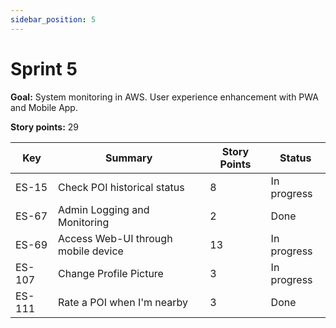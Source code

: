 ```yaml
---
sidebar_position: 5
---
```


# Sprint 5

**Goal:** System monitoring in AWS. User experience enhancement with PWA and Mobile App.

**Story points:** 29

| Key    | Summary                                | Story Points | Status      |
|--------|----------------------------------------|--------------|-------------|
| ES-15  | Check POI historical status            | 8            | In progress |
| ES-67  | Admin Logging and Monitoring           | 2            | Done        |
| ES-69  | Access Web-UI through mobile device    | 13           | In progress |
| ES-107 | Change Profile Picture                 | 3            | In progress |
| ES-111 | Rate a POI when I'm nearby             | 3            | Done        |

